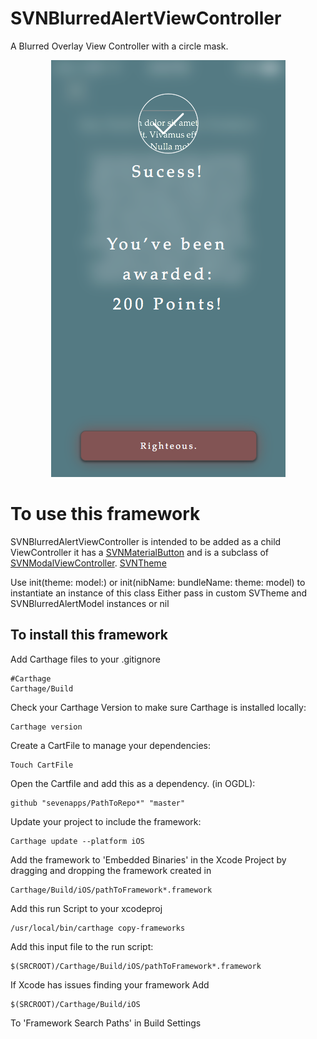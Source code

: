 # SVNBlurredAlertViewController
A Blurred Overlay View Controller with a circle mask.
<p align="center">
  <img src="/images/Review.png" alt="SVNBlurredAlertViewController"/>
</p>

# To use this framework
SVNBlurredAlertViewController is intended to be added as a child ViewController it has a
[SVNMaterialButton](https://github.com/sevenapps/SVNMaterialButton) and is a subclass of [SVNModalViewController](https://github.com/sevenapps/SVNModalViewController).
[SVNTheme](https://github.com/sevenapps/SVNTheme)

Use init(theme: model:) or init(nibName: bundleName: theme: model) to instantiate an instance of this class
Either pass in custom SVTheme and SVNBlurredAlertModel instances or nil


## To install this framework

Add Carthage files to your .gitignore

    #Carthage
    Carthage/Build

Check your Carthage Version to make sure Carthage is installed locally:

    Carthage version

Create a CartFile to manage your dependencies:

    Touch CartFile

Open the Cartfile and add this as a dependency. (in OGDL):

    github "sevenapps/PathToRepo*" "master"

Update your project to include the framework:

    Carthage update --platform iOS

Add the framework to 'Embedded Binaries' in the Xcode Project by dragging and dropping the framework created in

    Carthage/Build/iOS/pathToFramework*.framework

Add this run Script to your xcodeproj

    /usr/local/bin/carthage copy-frameworks

Add this input file to the run script:

    $(SRCROOT)/Carthage/Build/iOS/pathToFramework*.framework

If Xcode has issues finding your framework Add

    $(SRCROOT)/Carthage/Build/iOS

To 'Framework Search Paths' in Build Settings
